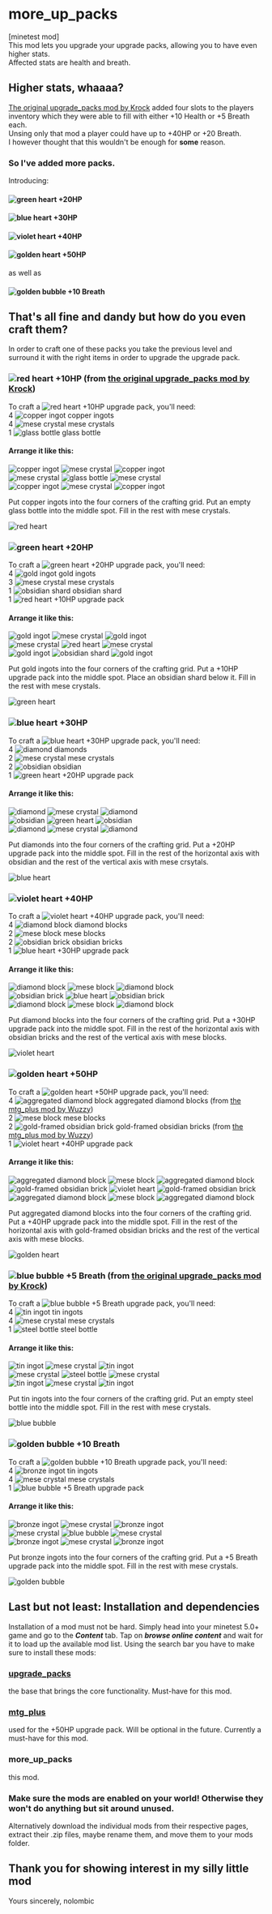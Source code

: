 # more_up_packs
[minetest mod]  
This mod lets you upgrade your upgrade packs, allowing you to have even higher stats.  
Affected stats are health and breath.  

## Higher stats, whaaaa?
[The original upgrade_packs mod by Krock](https://content.minetest.net/packages/Krock/upgrade_packs/ "Link to the upgrade_packs minetest ContentDB site") added four slots to the players inventory which they were able to fill with either +10 Health or +5 Breath each.  
Unsing only that mod a player could have up to +40HP or +20 Breath.  
I however thought that this wouldn't be enough for **some** reason.  

### So I've added more packs.
Introducing:  
#### ![green heart](http://creative.platerquack.net/development/more_up_packs/custom/green_heart.png) +20HP  
#### ![blue heart](http://creative.platerquack.net/development/more_up_packs/custom/blue_heart.png) +30HP  
#### ![violet heart](http://creative.platerquack.net/development/more_up_packs/custom/violet_heart.png) +40HP  
#### ![golden heart](http://creative.platerquack.net/development/more_up_packs/custom/golden_heart.png) +50HP  
as well as  
#### ![golden bubble](http://creative.platerquack.net/development/more_up_packs/custom/golden_bubble.png) +10 Breath

## That's all fine and dandy but how do you even craft them?
In order to craft one of these packs you take the previous level and surround it with the right items in order to upgrade the upgrade pack.

### ![red heart](http://creative.platerquack.net/development/more_up_packs/deault/heart.png) +10HP (from [the original upgrade_packs mod by Krock](https://content.minetest.net/packages/Krock/upgrade_packs/ "Link to the upgrade_packs minetest ContentDB site")) 

To craft a ![red heart](http://creative.platerquack.net/development/more_up_packs/default/heart.png) +10HP upgrade pack, you'll need:  
4 ![copper ingot](http://creative.platerquack.net/development/more_up_packs/default/copper_ingot.png) copper ingots  
4 ![mese crystal](http://creative.platerquack.net/development/more_up_packs/default/mese_crystal.png) mese crystals  
1 ![glass bottle](http://creative.platerquack.net/development/more_up_packs/default/glass_bottle.png) glass bottle  

#### Arrange it like this:

![copper ingot](http://creative.platerquack.net/development/more_up_packs/default/copper_ingot.png) ![mese crystal](http://creative.platerquack.net/development/more_up_packs/default/mese_crystal.png) ![copper ingot](http://creative.platerquack.net/development/more_up_packs/default/copper_ingot.png)  
![mese crystal](http://creative.platerquack.net/development/more_up_packs/deault/mese_crystal.png) ![glass bottle](http://creative.platerquack.net/development/more_up_packs/default/glass_bottle.png) ![mese crystal](http://creative.platerquack.net/development/more_up_packs/default/mese_crystal.png)  
![copper ingot](http://creative.platerquack.net/development/more_up_packs/deault/copper_ingot.png) ![mese crystal](http://creative.platerquack.net/development/more_up_packs/default/mese_crystal.png) ![copper ingot](http://creative.platerquack.net/development/more_up_packs/default/copper_ingot.png)  
  
Put copper ingots into the four corners of the crafting grid. Put an empty glass bottle into the middle spot. Fill in the rest with mese crystals.  
  
![red heart](http://creative.platerquack.net/development/more_up_packs/default/heart.png)

### ![green heart](http://creative.platerquack.net/development/more_up_packs/custom/green_heart.png) +20HP  

To craft a ![green heart](http://creative.platerquack.net/development/more_up_packs/custom/green_heart.png) +20HP upgrade pack, you'll need:  
4 ![gold ingot](http://creative.platerquack.net/development/more_up_packs/default/gold_ingot.png) gold ingots  
3 ![mese crystal](http://creative.platerquack.net/development/more_up_packs/default/mese_crystal.png) mese crystals  
1 ![obsidian shard](http://creative.platerquack.net/development/more_up_packs/default/obsidian_shard.png) obsidian shard  
1 ![red heart](http://creative.platerquack.net/development/more_up_packs/default/heart.png) +10HP upgrade pack

#### Arrange it like this:

![gold ingot](http://creative.platerquack.net/development/more_up_packs/default/gold_ingot.png) ![mese crystal](http://creative.platerquack.net/development/more_up_packs/default/mese_crystal.png) ![gold ingot](http://creative.platerquack.net/development/more_up_packs/default/gold_ingot.png)  
![mese crystal](http://creative.platerquack.net/development/more_up_packs/default/mese_crystal.png) ![red heart](http://creative.platerquack.net/development/more_up_packs/default/heart.png) ![mese crystal](http://creative.platerquack.net/development/more_up_packs/default/mese_crystal.png)  
![gold ingot](http://creative.platerquack.net/development/more_up_packs/default/gold_ingot.png) ![obsidian shard](http://creative.platerquack.net/development/more_up_packs/default/obsidian_shard.png) ![gold ingot](http://creative.platerquack.net/development/more_up_packs/default/gold_ingot.png) 
  
Put gold ingots into the four corners of the crafting grid. Put a +10HP upgrade pack into the middle spot. Place an obsidian shard below it. Fill in the rest with mese crystals.  
  
![green heart](http://creative.platerquack.net/development/more_up_packs/custom/green_heart.png)

### ![blue heart](http://creative.platerquack.net/development/more_up_packs/custom/blue_heart.png) +30HP  

To craft a ![blue heart](http://creative.platerquack.net/development/more_up_packs/custom/blue_heart.png) +30HP upgrade pack, you'll need:  
4 ![diamond](http://creative.platerquack.net/development/more_up_packs/default/diamond.png) diamonds  
2 ![mese crystal](http://creative.platerquack.net/development/more_up_packs/default/mese_crystal.png) mese crystals  
2 ![obsidian](http://creative.platerquack.net/development/more_up_packs/default/obsidian.png) obsidian  
1 ![green heart](http://creative.platerquack.net/development/more_up_packs/custom/green_heart.png) +20HP upgrade pack

#### Arrange it like this:

![diamond](http://creative.platerquack.net/development/more_up_packs/default/diamond.png) ![mese crystal](http://creative.platerquack.net/development/more_up_packs/default/mese_crystal.png) ![diamond](http://creative.platerquack.net/development/more_up_packs/default/diamond.png)  
![obsidian](http://creative.platerquack.net/development/more_up_packs/default/obsidian.png) ![green heart](http://creative.platerquack.net/development/more_up_packs/custom/green:heart.png) ![obsidian](http://creative.platerquack.net/development/more_up_packs/default/obsidian.png)  
![diamond](http://creative.platerquack.net/development/more_up_packs/default/diamond.png) ![mese crystal](http://creative.platerquack.net/development/more_up_packs/default/mese_crystal.png) ![diamond](http://creative.platerquack.net/development/more_up_packs/default/diamond.png)  
  
Put diamonds into the four corners of the crafting grid. Put a +20HP upgrade pack into the middle spot. Fill in the rest of the horizontal axis with obsidian and the rest of the vertical axis with mese crsytals.  
  
![blue heart](http://creative.platerquack.net/development/more_up_packs/custom/blue_heart.png)

### ![violet heart](http://creative.platerquack.net/development/more_up_packs/custom/violet_heart.png) +40HP  

To craft a ![violet heart](http://creative.platerquack.net/development/more_up_packs/custom/violet_heart.png) +40HP upgrade pack, you'll need:  
4 ![diamond block](http://creative.platerquack.net/development/more_up_packs/default/diamondblock.png) diamond blocks  
2 ![mese block](http://creative.platerquack.net/development/more_up_packs/default/mese_block.png) mese blocks  
2 ![obsidian brick](http://creative.platerquack.net/development/more_up_packs/default/obsidianbrick.png) obsidian bricks  
1 ![blue heart](http://creative.platerquack.net/development/more_up_packs/custom/blue_heart.png) +30HP upgrade pack

#### Arrange it like this:

![diamond block](http://creative.platerquack.net/development/more_up_packs/default/diamondblock.png) ![mese block](http://creative.platerquack.net/development/more_up_packs/default/mese_block.png) ![diamond block](http://creative.platerquack.net/development/more_up_packs/default/diamondblock.png)  
![obsidian brick](http://creative.platerquack.net/development/more_up_packs/default/obsidianbrick.png) ![blue heart](http://creative.platerquack.net/development/more_up_packs/custom/blue_heart.png) ![obsidian brick](http://creative.platerquack.net/development/more_up_packs/default/obsidianbrick.png)  
![diamond block](http://creative.platerquack.net/development/more_up_packs/default/diamondblock.png) ![mese block](http://creative.platerquack.net/development/more_up_packs/default/mese_block.png) ![diamond block](http://creative.platerquack.net/development/more_up_packs/default/diamondblock.png)  
  
Put diamond blocks into the four corners of the crafting grid. Put a +30HP upgrade pack into the middle spot. Fill in the rest of the horizontal axis with obsidian bricks and the rest of the vertical axis with mese blocks.  
  
![violet heart](http://creative.platerquack.net/development/more_up_packs/custom/violet_heart.png)

### ![golden heart](http://creative.platerquack.net/development/more_up_packs/custom/golden_heart.png) +50HP  

To craft a ![golden heart](http://creative.platerquack.net/development/more_up_packs/custom/golden_heart.png) +50HP upgrade pack, you'll need:  
4 ![aggregated diamond block](http://creative.platerquack.net/development/more_up_packs/mtg_plus/harddiamondblock.png) aggregated diamond blocks (from [the mtg_plus mod by Wuzzy](https://content.minetest.net/packages/Wuzzy/mtg_plus/ "Link to the mtg:plus minetest ContentDB site"))  
2 ![mese block](http://creative.platerquack.net/development/more_up_packs/default/mese_block.png) mese blocks  
2 ![gold-framed obsidian brick](http://creative.platerquack.net/development/more_up_packs/mtg_plus/obsidianbrick_gold.png) gold-framed obsidian bricks (from [the mtg_plus mod by Wuzzy](https://content.minetest.net/packages/Wuzzy/mtg_plus/ "Link to the mtg:plus minetest ContentDB site"))  
1 ![violet heart](http://creative.platerquack.net/development/more_up_packs/custom/violet_heart.png) +40HP upgrade pack

#### Arrange it like this:

![aggregated diamond block](http://creative.platerquack.net/development/more_up_packs/mtg_plus/harddiamondblock.png) ![mese block](http://creative.platerquack.net/development/more_up_packs/default/mese_block.png) ![aggregated diamond block](http://creative.platerquack.net/development/more_up_packs/mtg_plus/harddiamondblock.png)  
![gold-framed obsidian brick](http://creative.platerquack.net/development/more_up_packs/mtg_plus/obsidianbrick_gold.png) ![violet heart](http://creative.platerquack.net/development/more_up_packs/custom/violet_heart.png) ![gold-framed obsidian brick](http://creative.platerquack.net/development/more_up_packs/mtg_plus/obsidianbrick_gold.png)  
![aggregated diamond block](http://creative.platerquack.net/development/more_up_packs/mtg_plus/harddiamondblock.png) ![mese block](http://creative.platerquack.net/development/more_up_packs/default/mese_block.png) ![aggregated diamond block](http://creative.platerquack.net/development/more_up_packs/mtg_plus/harddiamondblock.png)  
  
Put aggregated diamond blocks into the four corners of the crafting grid. Put a +40HP upgrade pack into the middle spot. Fill in the rest of the horizontal axis with gold-framed obsidian bricks and the rest of the vertical axis with mese blocks.  
  
![golden heart](http://creative.platerquack.net/development/more_up_packs/custom/golden_heart.png)

### ![blue bubble](http://creative.platerquack.net/development/more_up_packs/default/bubble.png) +5 Breath (from [the original upgrade_packs mod by Krock](https://content.minetest.net/packages/Krock/upgrade_packs/ "Link to the upgrade_packs minetest ContentDB site"))

To craft a ![blue bubble](http://creative.platerquack.net/development/more_up_packs/default/bubble.png) +5 Breath upgrade pack, you'll need:  
4 ![tin ingot](http://creative.platerquack.net/development/more_up_packs/default/tin_ingot.png) tin ingots  
4 ![mese crystal](http://creative.platerquack.net/development/more_up_packs/default/mese_crystal.png) mese crystals  
1 ![steel bottle](http://creative.platerquack.net/development/more_up_packs/default/steel_bottle.png) steel bottle  

#### Arrange it like this:

![tin ingot](http://creative.platerquack.net/development/more_up_packs/default/tin_ingot.png) ![mese crystal](http://creative.platerquack.net/development/more_up_packs/default/mese_crystal.png) ![tin ingot](http://creative.platerquack.net/development/more_up_packs/default/tin_ingot.png)  
![mese crystal](http://creative.platerquack.net/development/more_up_packs/deault/mese_crystal.png) ![steel bottle](http://creative.platerquack.net/development/more_up_packs/default/steel_bottle.png) ![mese crystal](http://creative.platerquack.net/development/more_up_packs/default/mese_crystal.png)  
![tin ingot](http://creative.platerquack.net/development/more_up_packs/default/tin_ingot.png) ![mese crystal](http://creative.platerquack.net/development/more_up_packs/default/mese_crystal.png) ![tin ingot](http://creative.platerquack.net/development/more_up_packs/default/tin_ingot.png)  
  
Put tin ingots into the four corners of the crafting grid. Put an empty steel bottle into the middle spot. Fill in the rest with mese crystals.  
  
![blue bubble](http://creative.platerquack.net/development/more_up_packs/default/bubble.png)

### ![golden bubble](http://creative.platerquack.net/development/more_up_packs/custom/golden_bubble.png) +10 Breath  

To craft a ![golden bubble](http://creative.platerquack.net/development/more_up_packs/custom/golden_bubble.png) +10 Breath upgrade pack, you'll need:  
4 ![bronze ingot](http://creative.platerquack.net/development/more_up_packs/default/bronze_ingot.png) tin ingots  
4 ![mese crystal](http://creative.platerquack.net/development/more_up_packs/default/mese_crystal.png) mese crystals  
1 ![blue bubble](http://creative.platerquack.net/development/more_up_packs/default/bubble.png) +5 Breath upgrade pack  

#### Arrange it like this:

![bronze ingot](http://creative.platerquack.net/development/more_up_packs/default/bronze_ingot.png) ![mese crystal](http://creative.platerquack.net/development/more_up_packs/default/mese_crystal.png) ![bronze ingot](http://creative.platerquack.net/development/more_up_packs/default/bronze_ingot.png)  
![mese crystal](http://creative.platerquack.net/development/more_up_packs/deault/mese_crystal.png) ![blue bubble](http://creative.platerquack.net/development/more_up_packs/default/bubble.png) ![mese crystal](http://creative.platerquack.net/development/more_up_packs/default/mese_crystal.png)  
![bronze ingot](http://creative.platerquack.net/development/more_up_packs/default/bronze_ingot.png) ![mese crystal](http://creative.platerquack.net/development/more_up_packs/default/mese_crystal.png) ![bronze ingot](http://creative.platerquack.net/development/more_up_packs/default/bronze_ingot.png)  
  
Put bronze ingots into the four corners of the crafting grid. Put a +5 Breath upgrade pack into the middle spot. Fill in the rest with mese crystals.  
  
![golden bubble](http://creative.platerquack.net/development/more_up_packs/custom/golden_bubble.png)

## Last but not least: Installation and dependencies

Installation of a mod must not be hard. Simply head into your minetest 5.0+ game and go to the ***Content*** tab. Tap on ***browse online content*** and wait for it to load up the available mod list. Using the search bar you have to make sure to install these mods:  
  
### [upgrade_packs](https://content.minetest.net/packages/Krock/upgrade_packs/)
the base that brings the core functionality. Must-have for this mod.  
### [mtg_plus](https://content.minetest.net/packages/Wuzzy/mtg_plus/)
used for the +50HP upgrade pack. Will be optional in the future. Currently a must-have for this mod.  
### more_up_packs
this mod.  

### Make sure the mods are enabled on your world! Otherwise they won't do anything but sit around unused.

Alternatively download the individual mods from their respective pages, extract their .zip files, maybe rename them, and move them to your mods folder.

## Thank you for showing interest in my silly little mod
Yours sincerely,
nolombic
